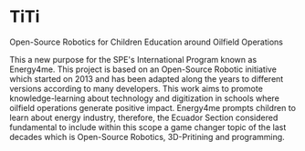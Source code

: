 # TiTi
Open-Source Robotics for Children Education around Oilfield Operations

This a new purpose for the SPE's International Program known as Energy4me. This project is based on an Open-Source Robotic initiative which started on 2013 and has been adapted along the years to different versions according to many developers. This work aims to promote knowledge-learning about technology and digitization in schools where oilfield operations generate positive impact. Energy4me prompts children to learn about energy industry, therefore, the Ecuador Section considered fundamental to include within this scope a game changer topic of the last decades which is Open-Source Robotics, 3D-Pritining and programming. 

